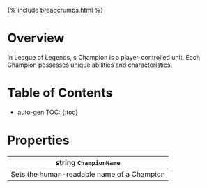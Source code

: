 {% include breadcrumbs.html %}


# Overview
In League of Legends, s Champion is a player-controlled unit. Each Champion possesses unique abilities and characteristics.

# Table of Contents
* auto-gen TOC:
{:toc}

# Properties

|string ``ChampionName``  |
|---------------------------|
| Sets the human-readable name of a Champion |

